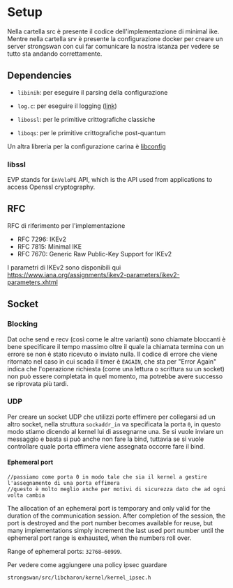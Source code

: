 # Setup 

Nella cartella src è presente il codice dell'implementazione di minimal ike.
Mentre nella cartella srv è presente la configurazione docker per creare un server strongswan con cui far comunicare la nostra istanza per vedere se tutto sta andando correttamente.

## Dependencies

- `libinih`: per eseguire il parsing della configurazione

- `log.c`: per eseguire il logging ([link](https://github.com/rxi/log.c))

- `libossl`: per le primitive crittografiche classiche

- `liboqs`: per le primitive crittografiche post-quantum

Un altra libreria per la configurazione carina è [libconfig](https://www.hyperrealm.com/libconfig/libconfig_manual.html)

### libssl 

EVP stands for `EnVeloPE` API, which is the API used from applications to access Openssl cryptography.

## RFC

RFC di riferimento per l'implementazione

- RFC 7296: IKEv2
- RFC 7815: Minimal IKE
- RFC 7670: Generic Raw Public-Key Support for IKEv2

I parametri di IKEv2 sono disponibili qui https://www.iana.org/assignments/ikev2-parameters/ikev2-parameters.xhtml

## Socket 

### Blocking

Dat oche send e recv (così come le altre varianti) sono chiamate bloccanti è bene specificare il tempo massimo oltre il quale la chiamata termina con un errore se non è stato ricevuto o inviato nulla. Il codice di errore che viene ritornato nel caso in cui scada il timer è `EAGAIN`, che sta per "Error Again" indica che l'operazione richiesta (come una lettura o scrittura su un socket) non può essere completata in quel momento, ma potrebbe avere successo se riprovata più tardi.

### UDP 

Per creare un socket UDP che utilizzi porte effimere per collegarsi ad un altro socket, nella struttura `sockaddr_in` va specificata la porta `0`, in questo 
modo stiamo dicendo al kernel lui di assegnarne una. Se si vuole inviare un messaggio e basta si può anche non fare la bind, tuttavia se si vuole controllare
quale porta effimera viene assegnata occorre fare il bind.

#### Ephemeral port 
    //passiamo come porta 0 in modo tale che sia il kernel a gestire l'assegnamento di una porta effimera
    //questo è molto meglio anche per motivi di sicurezza dato che ad ogni volta cambia


The allocation of an ephemeral port is temporary and only valid for the duration of the communication session. After completion of the session, the port is destroyed and the port number becomes available for reuse, but many implementations simply increment the last used port number until the ephemeral port range is exhausted, when the numbers roll over. 

Range of ephemeral ports: `32768–60999`.



Per vedere come aggiungere una policy ipsec guardare 

```strongswan/src/libcharon/kernel/kernel_ipsec.h```




